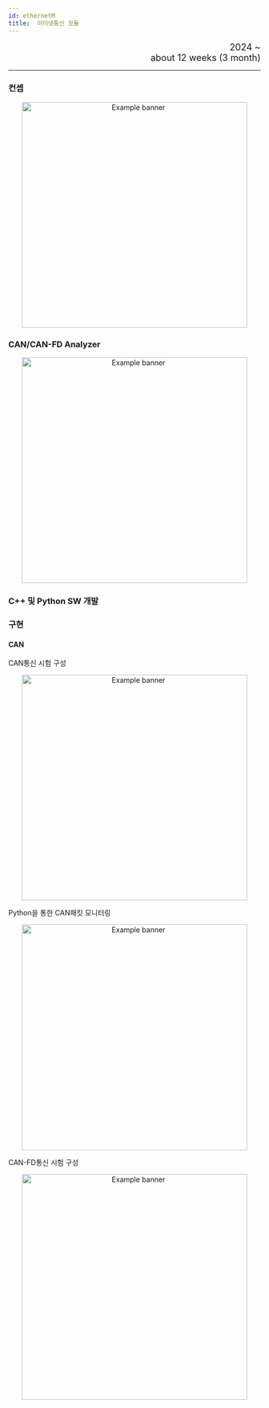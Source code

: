 ```yaml
---
id: ethernetM
title:  이더넷통신 모듈
---
```


<div align="right">
  <font size="4">
    2024 ~ <br/>
		about 12 weeks (3 month)
  </font>
</div>

---

### 컨셉

<p align="center">
	<img
		src={require('/img/6_ethM/ethM_Concept.png').default}
		alt="Example banner"
		width="450"
	/>
</p>

### CAN/CAN-FD Analyzer

<p align="center">
	<img
		src={require('/img/6_ethM/ethM_packet_for_can_canfd.png').default}
		alt="Example banner"
		width="450"
	/>
</p>

### C++ 및 Python SW 개발


### 구현

#### CAN

CAN통신 시험 구성

<p align="center">
	<img
		src={require('/img/6_ethM/ethM_Can_Config.png').default}
		alt="Example banner"
		width="450"
	/>
</p>

Python을 통한 CAN패킷 모니터링
<p align="center">
	<img
		src={require('/img/6_ethM/ethM_Can_Aanlyzer.png').default}
		alt="Example banner"
		width="450"
	/>
</p>

CAN-FD통신 시험 구성
<p align="center">
	<img
		src={require('/img/6_ethM/ethM_CanFD.png').default}
		alt="Example banner"
		width="450"
	/>
</p>


